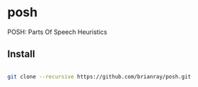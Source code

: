 # posh
POSH: Parts Of Speech Heuristics



## Install

```bash

git clone --recursive https://github.com/brianray/posh.git

```
